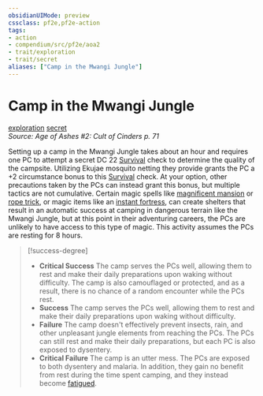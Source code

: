 ```yaml
---
obsidianUIMode: preview
cssclass: pf2e,pf2e-action
tags:
- action
- compendium/src/pf2e/aoa2
- trait/exploration
- trait/secret
aliases: ["Camp in the Mwangi Jungle"]
---
```

# Camp in the Mwangi Jungle
[exploration](rules/traits/exploration.md "Exploration Action & Ability Trait")  [secret](rules/traits/secret.md "Secret General Trait")  
*Source: Age of Ashes #2: Cult of Cinders p. 71*  


Setting up a camp in the Mwangi Jungle takes about an hour and requires one PC to attempt a secret DC 22 [Survival](compendium/skills.md#Survival) check to determine the quality of the campsite. Utilizing Ekujae mosquito netting they provide grants the PC a +2 circumstance bonus to this [Survival](compendium/skills.md#Survival) check. At your option, other precautions taken by the PCs can instead grant this bonus, but multiple tactics are not cumulative. Certain magic spells like [magnificent mansion](compendium/spells/magnificent-mansion.md) or [rope trick](compendium/spells/rope-trick.md), or magic items like an [instant fortress](compendium/equipment/items/instant-fortress.md), can create shelters that result in an automatic success at camping in dangerous terrain like the Mwangi Jungle, but at this point in their adventuring careers, the PCs are unlikely to have access to this type of magic. This activity assumes the PCs are resting for 8 hours.

> [!success-degree] 
> - **Critical Success** The camp serves the PCs well, allowing them to rest and make their daily preparations upon waking without difficulty. The camp is also camouflaged or protected, and as a result, there is no chance of a random encounter while the PCs rest.
> - **Success** The camp serves the PCs well, allowing them to rest and make their daily preparations upon waking without difficulty.
> - **Failure** The camp doesn't effectively prevent insects, rain, and other unpleasant jungle elements from reaching the PCs. The PCs can still rest and make their daily preparations, but each PC is also exposed to dysentery.
> - **Critical Failure** The camp is an utter mess. The PCs are exposed to both dysentery and malaria. In addition, they gain no benefit from rest during the time spent camping, and they instead become [fatigued](rules/conditions.md#Fatigued).